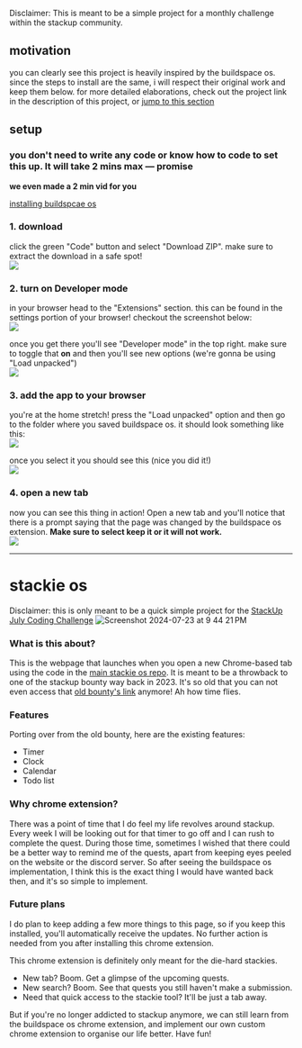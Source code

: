 Disclaimer: This is meant to be a simple project for a monthly challenge within the stackup community.

## motivation
you can clearly see this project is heavily inspired by the buildspace os. since the steps to install are the same, i will respect their original work and keep them below.
for more detailed elaborations, check out the project link in the description of this project, or [jump to this section](#stackie-os)

## setup
### you don't need to write any code or know how to code to set this up. It will take 2 mins max — promise

**we even made a 2 min vid for you**

[installing buildspcae os](https://github.com/buildspace/buildspace-os/assets/13204620/c19da4b4-1266-4772-ba4e-0fdd795df9f4)

### 1. download
click the green "Code" button and select "Download ZIP". make sure to extract the download in a safe spot!<br>
![](https://i.imgur.com/TlzzORw.png)

### 2. turn on Developer mode
in your browser head to the "Extensions" section. this can be found in the settings portion of your browser! checkout the screenshot below:<br>
![](https://i.imgur.com/igEIfnt.png)

once you get there you'll see "Developer mode" in the top right. make sure to toggle that **on** and then you'll see new options (we're gonna be using "Load unpacked")<br>
![](https://i.imgur.com/l8GLD4b.png)

### 3. add the app to your browser
you're at the home stretch! press the "Load unpacked" option and then go to the folder where you saved buildspace os. it should look something like this:<br>
![](https://i.imgur.com/ztCAc8i.png)

once you select it you should see this (nice you did it!)<br>
![](https://i.imgur.com/VmpDMFq.png)

### 4. open a new tab
now you can see this thing in action! Open a new tab and you'll notice that there is a prompt saying that the page was changed by the buildspace os extension. **Make sure to select keep it or it will not work.**<br>
![](https://i.imgur.com/UtvBBmW.png)

-----

# stackie os 
Disclaimer: this is only meant to be a quick simple project for the [StackUp July Coding Challenge](https://hackathon.stackup.dev/web/events/49)
![Screenshot 2024-07-23 at 9 44 21 PM](https://github.com/user-attachments/assets/761afa75-a66a-4535-af0c-0f92af7e1631)

### What is this about?
This is the webpage that launches when you open a new Chrome-based tab using the code in the [main stackie os repo](https://github.com/KeaneTries/stackup-os-webpage). It is meant to be a throwback to one of the stackup bounty way back in 2023. It's so old that you can not even access that [old bounty's link](https://app.stackup.dev/bounty/planner-app-%E2%80%93-your-custom-widget) anymore! Ah how time flies.

### Features
Porting over from the old bounty, here are the existing features:  
* Timer
* Clock
* Calendar
* Todo list

### Why chrome extension?
There was a point of time that I do feel my life revolves around stackup. Every week I will be looking out for that timer to go off and I can rush to complete the quest. During those time, sometimes I wished that there could be a better way to remind me of the quests, apart from keeping eyes peeled on the website or the discord server. So after seeing the buildspace os implementation, I think this is the exact thing I would have wanted back then, and it's so simple to implement.

### Future plans
I do plan to keep adding a few more things to this page, so if you keep this installed, you'll automatically receive the updates. No further action is needed from you after installing this chrome extension. 

This chrome extension is definitely only meant for the die-hard stackies. 
* New tab? Boom. Get a glimpse of the upcoming quests.
* New search? Boom. See that quests you still haven't make a submission.
* Need that quick access to the stackie tool? It'll be just a tab away.

But if you're no longer addicted to stackup anymore, we can still learn from the buildspace os chrome extension, and implement our own custom chrome extension to organise our life better. Have fun!



